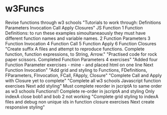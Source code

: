 # w3Funcs
Revise functions through w3 schools
"Tutorials to work through: Definitions  Parameters Invocation Call Apply Closures"
JS Function 
1 Function Definitions: to run these examples simoultaneaously they must have different function names and variable names. 
2 Function Parameters
3 Function Invocation
4 Function Call
5 Function Apply
6 Function Closures
"Create suffix A files and attempt to reproduce functions. Complete function, function expressions, to String, Arrow."
"Practised code for rock paper scissors. Completed Function Parameters 4 exercises"
"Added four Function Parameter exercises - mine - and placed html on one line  Next Function Invocation"
"Add grid and styling to Functions, FDefinitions, FParameters, FInvocation, FCall, FApply, Closure" 
"Complete Call and Apply with Closure yet to complete"
"Complete all w3 schools Javascript function exercises Next add styling"
Must complete reorder in jscriptA to same order as w3 schools Functions!!
Complete re-order in jscriptA and styling Only indexA close bob1 and bob 2 not working
"Complete grid styling to indexA files and debug non unique ids in function closure exercises Next create responsive styling" 
